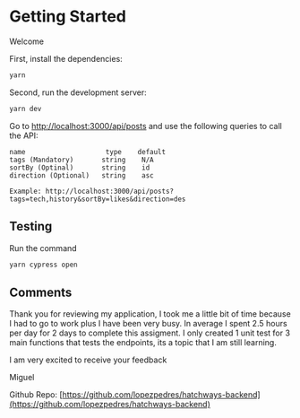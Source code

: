 # Getting Started

Welcome

First, install the dependencies:

```bash 
yarn 
```

Second, run the development server:

```bash
yarn dev
```

Go to [http://localhost:3000/api/posts](http://localhost:3000/api/post) and use the following queries to call the API:

    name                    type    default   
    tags (Mandatory)       string    N/A
    sortBy (Optinal)       string    id
    direction (Optional)   string    asc

    Example: http://localhost:3000/api/posts?tags=tech,history&sortBy=likes&direction=des

## Testing

Run the command

```bash
yarn cypress open
```


## Comments

Thank you for reviewing my application, I took me a little bit of time because I had to go to work plus I have been very busy. In average I spent 2.5 hours per day for 2 days to complete this assigment. I only created 1 unit test for 3 main functions that tests the endpoints, its a topic that I am still learning.

I am very excited to receive your feedback

Miguel



Github Repo: [https://github.com/lopezpedres/hatchways-backend](https://github.com/lopezpedres/hatchways-backend)

